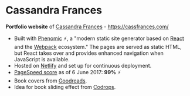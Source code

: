 # Cassandra Frances

**Portfolio website** of [Cassandra Frances](https://twitter.com/CassandraFrance) - https://cassfrances.com/

- Built with [Phenomic](https://phenomic.io/) :zap:, a "modern static site generator based on [React](https://facebook.github.io/react/) and the [Webpack](https://webpack.js.org/) ecosystem." The pages are served as static HTML, but React takes over and provides enhanced navigation when JavaScript is available.
- Hosted on [Netlify](https://www.netlify.com/) and set up for continuous deployment.
- [PageSpeed score](https://gtmetrix.com/reports/cassfrances.com/4i4xuGHG) as of 6 June 2017: **99%** :zap:
- Book covers from [Goodreads](https://www.goodreads.com/).
- Idea for book sliding effect from [Codrops](https://tympanus.net/Development/BookPreview/).
